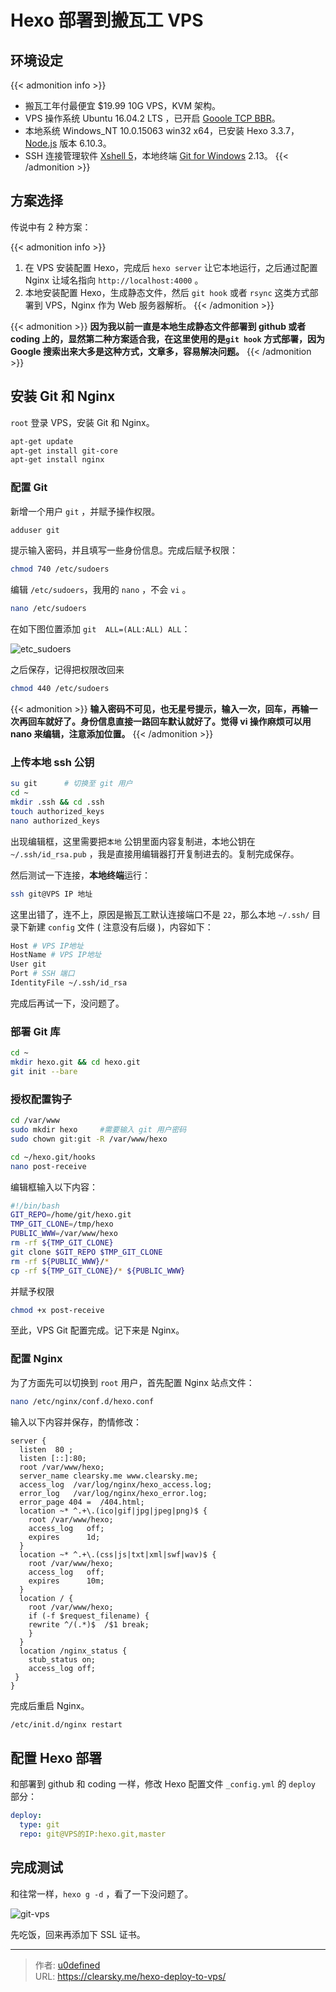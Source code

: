 # Hexo 部署到搬瓦工 VPS


## 环境设定

{{< admonition info >}}
- 搬瓦工年付最便宜 $19.99  10G VPS，KVM 架构。 
- VPS 操作系统 Ubuntu 16.04.2 LTS ，已开启 [Gooole TCP BBR](https://clearsky.me/ubuntu-bbr.html)。
- 本地系统 Windows_NT 10.0.15063 win32 x64，已安装 Hexo 3.3.7，[Node.js](https://nodejs.org/zh-cn/) 版本 6.10.3。
- SSH 连接管理软件 [Xshell 5](https://www.netsarang.com/products/xsh_overview.html)，本地终端 [Git for Windows](https://git-for-windows.github.io/index.html) 2.13。
{{< /admonition >}}


## 方案选择

传说中有 2 种方案：

{{< admonition info >}}
1.  在 VPS 安装配置 Hexo，完成后 `hexo server` 让它本地运行，之后通过配置 Nginx 让域名指向  `http://localhost:4000` 。
2.  本地安装配置 Hexo，生成静态文件，然后 `git hook` 或者 `rsync` 这类方式部署到 VPS，Nginx 作为 Web 服务器解析。
{{< /admonition >}}

{{< admonition >}}
**因为我以前一直是本地生成静态文件部署到 github 或者 coding 上的，显然第二种方案适合我，在这里使用的是`git hook` 方式部署，因为 Google 搜索出来大多是这种方式，文章多，容易解决问题。**
{{< /admonition >}}

## 安装 Git 和 Nginx

`root` 登录 VPS，安装 Git 和 Nginx。

```bash
apt-get update
apt-get install git-core 
apt-get install nginx
```

### 配置 Git

新增一个用户 `git` ，并赋予操作权限。

```bash
adduser git
```

提示输入密码，并且填写一些身份信息。完成后赋予权限：

```bash
chmod 740 /etc/sudoers
```

编辑 `/etc/sudoers`，我用的 `nano` ，不会 `vi` 。

```bash
nano /etc/sudoers
```

在如下图位置添加 `git  ALL=(ALL:ALL) ALL`：

![etc_sudoers](etc_sudoers.jpg "etc_sudoers")

之后保存，记得把权限改回来

```bash
chmod 440 /etc/sudoers
```

{{< admonition >}}
**输入密码不可见，也无星号提示，输入一次，回车，再输一次再回车就好了。身份信息直接一路回车默认就好了。觉得 vi 操作麻烦可以用 nano 来编辑，注意添加位置。**
{{< /admonition >}}


### 上传本地 ssh 公钥

```bash
su git		# 切换至 git 用户
cd ~
mkdir .ssh && cd .ssh
touch authorized_keys
nano authorized_keys 
```

出现编辑框，这里需要把`本地` 公钥里面内容复制进，本地公钥在 `~/.ssh/id_rsa.pub` ，我是直接用编辑器打开复制进去的。复制完成保存。

然后测试一下连接，**本地终端**运行：

```bash
ssh git@VPS IP 地址
```

这里出错了，连不上，原因是搬瓦工默认连接端口不是 `22`，那么本地 `~/.ssh/` 目录下新建 `config` 文件 ( 注意没有后缀 )，内容如下：

```bash
Host # VPS IP地址
HostName # VPS IP地址
User git
Port # SSH 端口
IdentityFile ~/.ssh/id_rsa
```

完成后再试一下，没问题了。

### 部署 Git 库

```bash
cd ~
mkdir hexo.git && cd hexo.git
git init --bare
```

### 授权配置钩子

```bash
cd /var/www
sudo mkdir hexo		#需要输入 git 用户密码
sudo chown git:git -R /var/www/hexo
```

```bash
cd ~/hexo.git/hooks
nano post-receive
```

编辑框输入以下内容：

```bash
#!/bin/bash
GIT_REPO=/home/git/hexo.git
TMP_GIT_CLONE=/tmp/hexo
PUBLIC_WWW=/var/www/hexo
rm -rf ${TMP_GIT_CLONE}
git clone $GIT_REPO $TMP_GIT_CLONE
rm -rf ${PUBLIC_WWW}/*
cp -rf ${TMP_GIT_CLONE}/* ${PUBLIC_WWW}
```

并赋予权限

```bash
chmod +x post-receive
```

至此，VPS Git 配置完成。记下来是 Nginx。

### 配置 Nginx

为了方面先可以切换到 `root` 用户，首先配置 Nginx 站点文件：

```bash
nano /etc/nginx/conf.d/hexo.conf
```

输入以下内容并保存，酌情修改：

```
server {
  listen  80 ;
  listen [::]:80;
  root /var/www/hexo;
  server_name clearsky.me www.clearsky.me;
  access_log  /var/log/nginx/hexo_access.log;
  error_log   /var/log/nginx/hexo_error.log;
  error_page 404 =  /404.html;
  location ~* ^.+\.(ico|gif|jpg|jpeg|png)$ {
    root /var/www/hexo;
    access_log   off;
    expires      1d;
  }
  location ~* ^.+\.(css|js|txt|xml|swf|wav)$ {
    root /var/www/hexo;
    access_log   off;
    expires      10m;
  }
  location / {
    root /var/www/hexo;
    if (-f $request_filename) {
    rewrite ^/(.*)$  /$1 break;
    }
  }
  location /nginx_status {
    stub_status on;
    access_log off;
 }
}
```

完成后重启 Nginx。

```bash
/etc/init.d/nginx restart
```

## 配置 Hexo 部署

和部署到 github 和 coding 一样，修改 Hexo 配置文件 `_config.yml`  的 `deploy` 部分：

```yaml
deploy:
  type: git
  repo: git@VPS的IP:hexo.git,master
```

## 完成测试

和往常一样，`hexo g -d` ，看了一下没问题了。

![git-vps](git-vps.jpg "git-vps")

先吃饭，回来再添加下 SSL 证书。


---

> 作者: [u0defined](http://clearsky.me/)  
> URL: https://clearsky.me/hexo-deploy-to-vps/  

